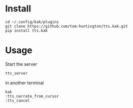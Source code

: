 # Install

```
cd ~/.config/kak/plugins
git clone https://github.com/tom-huntington/tts.kak.git
pip install tts.kak
```

# Usage

Start the server
```sh
tts_server
```

in another terminal
```
kak
:tts_narrate_from_cursor
:tts_cancel
```

